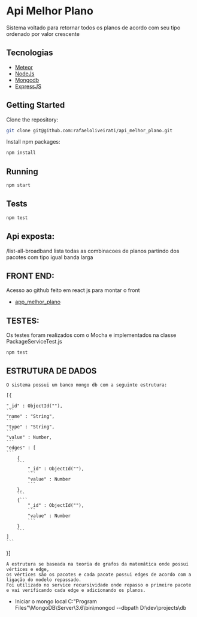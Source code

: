 <h1>Api Melhor Plano</h1>
Sistema voltado para retornar todos os planos de acordo com seu tipo ordenado por valor crescente

## Tecnologias
* [Meteor](https://reactjs.org)
* [NodeJs](https://nodejs.org)
* [Mongodb](https://www.mongodb.com)
* [ExpressJS](http://expressjs.com)

## Getting Started

Clone the repository:
```sh
git clone git@github.com:rafaeloliveirati/api_melhor_plano.git
```

Install npm packages:
```sh
npm install
```


## Running

```sh
npm start
```

## Tests

```sh
npm test
```

## Api exposta:
/list-all-broadband lista todas as combinacoes de planos partindo dos pacotes com tipo igual banda larga

## FRONT END:
Acesso ao github feito em react js para montar o front
* [app_melhor_plano](https://github.com/rafaeloliveirati/app_melhor_plano)


## TESTES:
Os testes foram realizados com o Mocha e implementados na classe PackageServiceTest.js

```sh
npm test

```
## ESTRUTURA DE DADOS
```
O sistema possui um banco mongo db com a seguinte estrutura:

[{
```
    "_id" : ObjectId(""),
	```
    "name" : "String",
	```
    "type" : "String",
	```
    "value" : Number,
	```
    "edges" : [
	```
        {
		```
            "_id" : ObjectId(""),
			```
            "value" : Number
			```
        },
		```
        {```
            "_id" : ObjectId(""),
			```
            "value" : Number
			```
        }
		```
    ]
	```
}]
```
A estrutura se baseada na teoria de grafos da matemática onde possui vértices e edge,
os vértices são os pacotes e cada pacote possui edges de acordo com a ligação do modelo repassado.
Foi utilizado no service recursividade onde repasso o primeiro pacote e vai verificando cada edge e adicionando os planos.

```

* Iniciar o mongo local
C:\"Program Files"\MongoDB\Server\3.6\bin\mongod --dbpath D:\dev\projects\db



